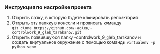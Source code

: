 ### Инструкция по настройке проекта

1) Открыть папку, в которую будете клонировать репозиторий
2) Открыть эту папкку в консоли и прописать команду \
   ```git clone https://github.com/TagleD/-controlwork_9_gleb_tarakanov.git```
3) Открыть появившуюся папку -controlwork_9_gleb_tarakanov и создать виртуальное окружение
с помощью команды ```virtualenv -p python venv```